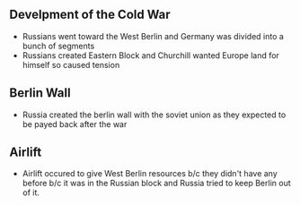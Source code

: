 ## Develpment of the Cold War
- Russians went toward the West Berlin and Germany was divided into a bunch of segments
- Russians created Eastern Block and Churchill wanted Europe land for himself so caused tension
## Berlin Wall
- Russia created the berlin wall with the soviet union as they expected to be payed back after the war
## Airlift
- Airlift occured to give West Berlin resources b/c they didn't have any before b/c it was in the Russian block and Russia tried to keep Berlin out of it.
